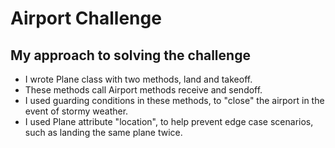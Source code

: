 Airport Challenge
=================

My approach to solving the challenge
------------------------------------

* I wrote Plane class with two methods, land and takeoff.  
* These methods call Airport methods receive and sendoff.
* I used guarding conditions in these methods, to "close" the airport in the event of stormy weather.
* I used Plane attribute "location", to help prevent edge case scenarios, such as landing the same plane twice.

